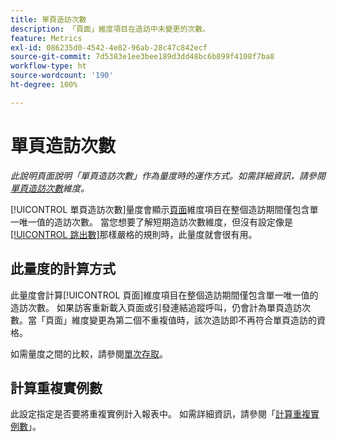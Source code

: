 ```yaml
---
title: 單頁造訪次數
description: 「頁面」維度項目在造訪中未變更的次數。
feature: Metrics
exl-id: 086235d0-4542-4e82-96ab-28c47c842ecf
source-git-commit: 7d5383e1ee3bee189d3dd48bc6b899f4108f7ba8
workflow-type: ht
source-wordcount: '190'
ht-degree: 100%

---
```


# 單頁造訪次數

*此說明頁面說明「單頁造訪次數」作為量度時的運作方式。如需詳細資訊，請參閱[單頁造訪次數](../dimensions/single-page-visits.md)維度。*

[!UICONTROL 單頁造訪次數]量度會顯示[頁面](../dimensions/page.md)維度項目在整個造訪期間僅包含單一唯一值的造訪次數。 當您想要了解短期造訪次數維度，但沒有設定像是[[!UICONTROL 跳出數]](bounces.md)那樣嚴格的規則時，此量度就會很有用。

## 此量度的計算方式

此量度會計算[!UICONTROL 頁面]維度項目在整個造訪期間僅包含單一唯一值的造訪次數。 如果訪客重新載入頁面或引發連結追蹤呼叫，仍會計為單頁造訪次數。當「頁面」維度變更為第二個不重複值時，該次造訪即不再符合單頁造訪的資格。

如需量度之間的比較，請參閱[單次存取](single-access.md)。

## 計算重複實例數

此設定指定是否要將重複實例計入報表中。 如需詳細資訊，請參閱「[計算重複實例數](/help/components/metrics/count-repeat-instances.md)」。